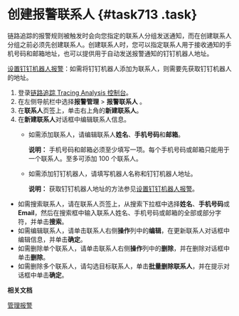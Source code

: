 # 创建报警联系人 {#task713 .task}

链路追踪的报警规则被触发时会向您指定的联系人分组发送通知，而在创建联系人分组之前必须先创建联系人。创建联系人时，您可以指定联系人用于接收通知的手机号码和邮箱地址，也可以提供用于自动发送报警通知的钉钉机器人地址。

[设置钉钉机器人报警](../../../../../cn.zh-CN/大盘和报警/设置钉钉机器人报警.md#)：如需将钉钉机器人添加为联系人，则需要先获取钉钉机器人的地址。

1.  登录[链路追踪 Tracing Analysis 控制台](https://tracing-analysis.console.aliyun.com/#/overview)。
2.  在左侧导航栏中选择**报警管理** \> **报警联系人** 。
3.  在**联系人**页签上，单击右上角的**新建联系人**。
4.  在**新建联系人**对话框中编辑联系人信息。 
    -   如需添加联系人，请编辑联系人**姓名**、**手机号码**和**邮箱**。

        **说明：** 手机号码和邮箱必须至少填写一项。每个手机号码或邮箱只能用于一个联系人。至多可添加 100 个联系人。

    -   如需添加钉钉机器人，请填写机器人名称和钉钉机器人地址。

        **说明：** 获取钉钉机器人地址的方法参见[设置钉钉机器人报警](../../../../../cn.zh-CN/大盘和报警/设置钉钉机器人报警.md#)。


-   如需搜索联系人，请在联系人页签上，从搜索下拉框中选择**姓名**、**手机号码**或 **Email**，然后在搜索框中输入联系人姓名、手机号码或邮箱的全部或部分字符，并单击**搜索**。
-   如需编辑联系人，请单击联系人右侧**操作**列中的**编辑**，在更新联系人对话框中编辑信息，并单击**确定**。
-   如需删除单个联系人，请单击联系人右侧**操作**列中的**删除**，并在删除对话框中单击**删除**。
-   如需删除多个联系人，请勾选目标联系人，单击**批量删除联系人**，并在提示对话框中单击**确定**。

**相关文档**  


[管理报警](cn.zh-CN/控制台操作/报警管理/管理报警.md#)

